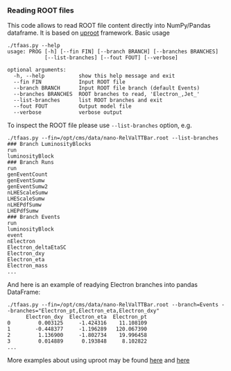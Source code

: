### Reading ROOT files
This code allows to read ROOT file content directly into NumPy/Pandas dataframe.
It is based on [uproot](https://github.com/scikit-hep/uproot) framework.
Basic usage
```
./tfaas.py --help
usage: PROG [-h] [--fin FIN] [--branch BRANCH] [--branches BRANCHES]
            [--list-branches] [--fout FOUT] [--verbose]

optional arguments:
  -h, --help           show this help message and exit
  --fin FIN            Input ROOT file
  --branch BRANCH      Input ROOT file branch (default Events)
  --branches BRANCHES  ROOT branches to read, 'Electron_,Jet_'
  --list-branches      list ROOT branches and exit
  --fout FOUT          Output model file
  --verbose            verbose output
```

To inspect the ROOT file please use `--list-branches` option, e.g.
```
./tfaas.py --fin=/opt/cms/data/nano-RelValTTBar.root --list-branches
### Branch LuminosityBlocks
run
luminosityBlock
### Branch Runs
run
genEventCount
genEventSumw
genEventSumw2
nLHEScaleSumw
LHEScaleSumw
nLHEPdfSumw
LHEPdfSumw
### Branch Events
run
luminosityBlock
event
nElectron
Electron_deltaEtaSC
Electron_dxy
Electron_eta
Electron_mass
...
```

And here is an example of readying Electron branches into pandas DataFrame:
```
./tfaas.py --fin=/opt/cms/data/nano-RelValTTBar.root --branch=Events --branches="Electron_pt,Electron_eta,Electron_dxy"
      Electron_dxy  Electron_eta  Electron_pt
0         0.003125     -1.424316    11.108109
1        -0.448377     -1.196289   120.067390
2         1.136900     -1.802734    19.996458
3         0.014889      0.193848     8.102822
...
```

More examples about using uproot may be found
[here](https://github.com/jpivarski/jupyter-talks/blob/master/2017-10-13-lpc-testdrive/uproot-introduction-evaluated.ipynb)
and
[here](https://github.com/jpivarski/jupyter-talks/blob/master/2017-10-13-lpc-testdrive/nested-structures-evaluated.ipynb)
